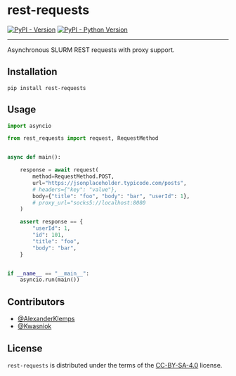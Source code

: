 # rest-requests

[![PyPI - Version](https://img.shields.io/pypi/v/rest-requests.svg)](https://pypi.org/project/rest-requests)
[![PyPI - Python Version](https://img.shields.io/pypi/pyversions/rest-requests.svg)](https://pypi.org/project/rest-requests)

-----

Asynchronous SLURM REST requests with proxy support.

## Installation

```console
pip install rest-requests
```

## Usage

```python
import asyncio

from rest_requests import request, RequestMethod


async def main():

    response = await request(
        method=RequestMethod.POST,
        url="https://jsonplaceholder.typicode.com/posts",
        # headers={"key": "value"},
        body={"title": "foo", "body": "bar", "userId": 1},
        # proxy_url="socks5://localhost:8080
    )

    assert response == {
        "userId": 1,
        "id": 101,
        "title": "foo",
        "body": "bar",
    }


if __name__ == "__main__":
    asyncio.run(main())

```

## Contributors

- [@AlexanderKlemps](https://github.com/AlexanderKlemps)
- [@Kwasniok](https://github.com/Kwasniok)

## License

`rest-requests` is distributed under the terms of the [CC-BY-SA-4.0](http://creativecommons.org/licenses/by-sa/4.0) license.
